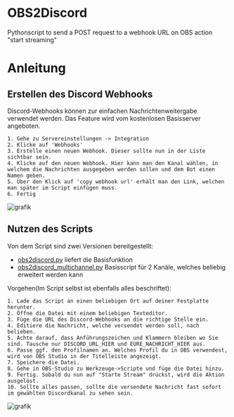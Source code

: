 # OBS2Discord
Pythonscript to send a POST request to a webhook URL on OBS action "start streaming"

# Anleitung

## Erstellen des Discord Webhooks

Discord-Webhooks können zur einfachen Nachrichtenweitergabe verwendet werden. Das Feature wird vom kostenlosen Basisserver angeboten.

    1. Gehe zu Servereinstellungen -> Integration
    2. Klicke auf 'Webhooks'
    3. Erstelle einen neuen Webhook. Dieser sollte nun in der Liste sichtbar sein.
    4. Klicke auf den neuen Webhook. Hier kann man den Kanal wählen, in welchem die Nachrichten ausgegeben werden sollen und dem Bot einen Namen geben.
    5. Über den Klick auf 'copy webhook url' erhält man den Link, welchen man später im Script einfügen muss.
    6. Fertig

![grafik](https://github.com/sc2de/OBS2Discord/assets/40400000/e2cdc7bc-1b5e-41d6-b79e-35e8a9a2a229)


## Nutzen des Scripts

Von dem Script sind zwei Versionen bereitgestellt:

 - [obs2discord.py](https://github.com/sc2de/OBS2Discord/blob/main/obs2discord.py) liefert die Basisfunktion
 - [obs2discord_multichannel.py](https://github.com/sc2de/OBS2Discord/blob/main/obs2discord_multichannel.py) Basisscript für 2 Kanäle, welches beliebig erweitert werden kann


Vorgehen(Im Script selbst ist ebenfalls alles beschriftet):

    1. Lade das Script an einen beliebigen Ort auf deiner Festplatte herunter.
    2. Öffne die Datei mit einem beliebigen Texteditor.
    3. Füge die URL des Discord-Webhooks an die richtige Stelle ein.
    4. Editiere die Nachricht, welche versendet werden soll, nach belieben.
    5. Achte darauf, dass Anführungszeichen und Klammern bleiben wo Sie sind. Tausche nur DISCORD_URL_HIER und EURE_NACHRICHT_HIER aus.
    6. Passe ggf. den Profilnamen an. Welches Profil du in OBS verwendest, wird von OBS Studio in der Titelleiste angezeigt.
    7. Speichere die Datei.
    8. Gehe in OBS-Studio zu Werkzeuge->Scripte und füge die Datei hinzu.
    9. Fertig. Sobald du nun auf "Starte Stream" drückst, wird die Aktion ausgelöst.
    10. Sollte alles passen, sollte die versendete Nachricht fast sofort im gewählten Discordkanal zu sehen sein.

![grafik](https://github.com/sc2de/OBS2Discord/assets/40400000/de090416-c37f-48fe-a1bc-04fa3dff62d1)
